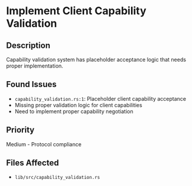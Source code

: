 # Implement Client Capability Validation

## Description
Capability validation system has placeholder acceptance logic that needs proper implementation.

## Found Issues
- `capability_validation.rs:1`: Placeholder client capability acceptance
- Missing proper validation logic for client capabilities
- Need to implement proper capability negotiation

## Priority
Medium - Protocol compliance

## Files Affected
- `lib/src/capability_validation.rs`